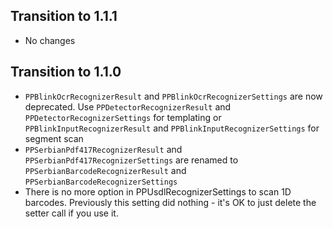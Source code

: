 ## Transition to 1.1.1

- No changes

## Transition to 1.1.0

- `PPBlinkOcrRecognizerResult` and `PPBlinkOcrRecognizerSettings` are now deprecated. Use `PPDetectorRecognizerResult` and `PPDetectorRecognizerSettings` for templating or `PPBlinkInputRecognizerResult` and `PPBlinkInputRecognizerSettings` for segment scan
- `PPSerbianPdf417RecognizerResult` and `PPSerbianPdf417RecognizerSettings` are renamed to `PPSerbianBarcodeRecognizerResult` and `PPSerbianBarcodeRecognizerSettings`
- There is no more option in PPUsdlRecognizerSettings to scan 1D barcodes. Previously this setting did nothing - it's OK to just delete the setter call if you use it.